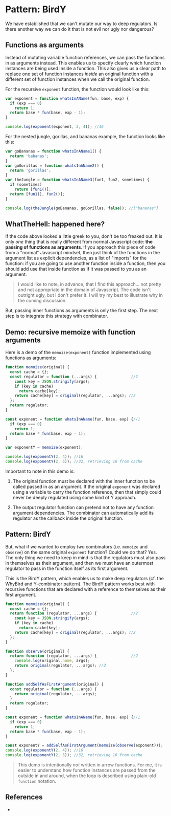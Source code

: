 # Pattern: BirdY

We have established that we can't mutate our way to deep regulators. Is there another way we can do it that is not evil nor ugly nor dangerous?

## Functions as arguments

Instead of mutating variable function references, we can pass the functions in as arguments instead. This enables us to specify clearly which function instances are being used inside a function. This also gives us a clear path to replace one set of function instances *inside* an original function with a different set of function instances when we call the original function.

For the recursive `exponent` function, the function would look like this:

```javascript
var exponent = function whatsInAName(fun, base, exp) {
  if (exp === 0)
    return 1;
  return base * fun(base, exp - 1);
}

console.log(exponent(exponent, 2, 4)); //16
```

For the nested jungle, gorillas, and bananas example, the function looks like this:

```javascript
var goBananas = function whatsInAName1() {
  return 'babanas';
}
var goGorillas = function whatsInAName2() {
  return 'gorillas';
}
var theJungle = function whatsInAName3(fun1, fun2, sometimes) {
  if (sometimes)
    return [fun1()];
  return [fun1(), fun2()];
}

console.log(theJungle(goBananas, goGorillas, false)); //["bananas"]
```

## WhatTheHell: happened here?

If the code above looked a little greek to you, don't be too freaked out. It is only *one* thing that is really different from normal Javascript code: **the passing of functions as arguments**. If you approach this piece of code from a "normal" Javascript mindset, then just think of the functions in the argument list as explicit dependencies, as a list of "imports" for the function: if you are going to use another function inside a function, then you should add use that inside function as if it was passed to you as an argument.

> I would like to note, in advance, that I find this approach... not pretty and not appropriate in the domain of Javascript. The code isn't outright ugly, but I don't prefer it. I will try my best to illustrate why in the coming discussion.

But, passing inner functions as arguments is only the first step. The next step is to integrate this strategy with combinator.

## Demo: recursive memoize with function arguments

Here is a demo of the `memoize(exponent)` function implemented using functions as arguments:

```javascript
function memoize(original) {
  const cache = {};
  const regulator = function (...args) {               //2
    const key = JSON.stringify(args);
    if (key in cache)
      return cache[key];
    return cache[key] = original(regulator, ...args); //2
  };
  return regulator;
}

const exponent = function whatsInAName(fun, base, exp) {//1
  if (exp === 0)
    return 1;
  return base * fun(base, exp - 1);
}

var exponentY = memoize(exponent);

console.log(exponentY(2, 4)); //16
console.log(exponentY(2, 5)); //32, retrieving 16 from cache
```

Important to note in this demo is:

1. The original function must be declared with the inner function to be called passed in as an argument. If the original `exponent` was declared using a variable to carry the function reference, then that simply could never be deeply regulated using some kind of Y approach.

2. The output regulator function can pretend not to have any function argument dependencies. The combinator can automatically add its regulator as the callback inside the original function.

## Pattern: BirdY

But, what if we wanted to employ *two* combinators (i.e. `memoize` and `observe`) on the same original `exponent` function? Could we do that? Yes. The only thing we need to keep in mind is that the regulators must also pass in themselves as their argument, and then we must have an outermost regulator to pass in the function itself as its first argument.

This is the BirdY pattern, which enables us to make deep regulators (cf. the WhyBird and Y-combinator pattern). The BirdY pattern works best with recursive functions that are declared with a reference to themselves as their first argument. 

```javascript
function memoize(original) {
  const cache = {};
  return function (regulator, ...args) {               //2
    const key = JSON.stringify(args);
    if (key in cache)
      return cache[key];
    return cache[key] = original(regulator, ...args); //2
  };
}

function observe(original) {
  return function (regulator, ...args) {               //2
    console.log(original.name, args);
    return original(regulator, ...args); //2
  };
}

function addSelfAsFirstArgument(original) {
  const regulator = function (...args) {
    return original(regulator, ...args);
  }
  return regulator;
}

const exponent = function whatsInAName(fun, base, exp) {//1
  if (exp === 0)
    return 1;
  return base * fun(base, exp - 1);
}

const exponentY = addSelfAsFirstArgument(memoize(observe(exponent)));
console.log(exponentY(2, 4)); //16
console.log(exponentY(2, 5)); //32, retrieving 16 from cache
```

> This demo is intentionally *not* written in arrow functions. For me, it is easier to understand how function instances are passed from the outside in and around, when the loop is described using plain-old `function` notation.

## References

* 